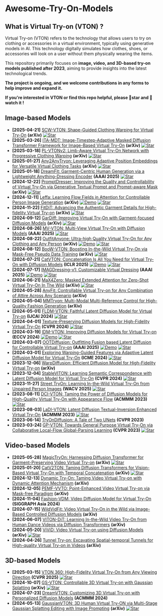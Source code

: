 # Awesome-Try-On-Models

## What is Virtual Try-on (VTON) ?

Virtual Try-on (VTON) refers to the technology that allows users to try on clothing or accessories in a virtual environment, typically using generative models in AI. This technology digitally simulates how clothes, shoes, or accessories will look on a user without them physically wearing the items.

This repository primarily focuses on **image, video, and 3D-based try-on models published after 2023**, aiming to provide insights into the latest technological trends. 

**The project is ongoing, and we welcome contributions in any forms to help improve and expand it.**

**If you're interested in VTON or find this repo helpful, please 🌟star  and  👀 watch it !**

## Image-based Models

- **[2025-04-21]** [SCW-VTON: Shape-Guided Clothing Warping for Virtual Try-On](https://arxiv.org/abs/2504.15232) **(arXiv)** [![Star](https://img.shields.io/github/stars/xyhanHIT/SCW-VTON.svg?style=social&label=Star)](https://github.com/xyhanHIT/SCW-VTON)
- **[2025-03-26]** [ITA-MDT: Image-Timestep-Adaptive Masked Diffusion Transformer Framework for Image-Based Virtual Try-On](http://arxiv.org/abs/2503.20418) **(arXiv)** [![Star](https://img.shields.io/github/stars/jiwoohong93/ita-mdt_code.svg?style=social&label=Star)](https://github.com/jiwoohong93/ita-mdt_code)
- **[2025-03-18]** [PL-VTONv2: Limb-Aware Virtual Try-On Network with Progressive Clothing Warping](https://arxiv.org/abs/2503.14074) **(arXiv)** [![Star](https://img.shields.io/github/stars/aipixel/PL-VTONv2.svg?style=social&label=Star)](https://github.com/aipixel/PL-VTONv2)
- **[2025-01-27]** [Any2AnyTryon: Leveraging Adaptive Position Embeddings for Versatile Virtual Clothing Tasks](http://arxiv.org/abs/2501.15891) **(arXiv)** [![Star](https://img.shields.io/github/stars/logn-2024/Any2anyTryon.svg?style=social&label=Star)](https://github.com/logn-2024/Any2anyTryon)
- **[2025-01-18]** [DreamFit: Garment-Centric Human Generation via a Lightweight Anything-Dressing Encoder](http://arxiv.org/abs/2412.17644) **(AAAI 2025)** [![Star](https://img.shields.io/github/stars/bytedance/DreamFit.svg?style=social&label=Star)](https://github.com/bytedance/DreamFit)
- **[2024-12-22]** [PromptDresser: Improving the Quality and Controllability of Virtual Try-On via Generative Textual Prompt and Prompt-aware Mask](https://arxiv.org/abs/2412.16978) **(arXiv)** [![Star](https://img.shields.io/github/stars/rlawjdghek/PromptDresser.svg?style=social&label=Star)](https://github.com/rlawjdghek/PromptDresser)
- **[2024-12-11]** [Leffa: Learning Flow Fields in Attention for Controllable Person Image Generation](https://arxiv.org/abs/2412.08486) **(arXiv)** [![Demo](https://img.shields.io/badge/Demo-orange)](https://huggingface.co/spaces/franciszzj/Leffa) [![Star](https://img.shields.io/github/stars/franciszzj/Leffa.svg?style=social&label=Star)](https://github.com/franciszzj/Leffa)
- **[2024-11-22]** [FitDiT: Advancing the Authentic Garment Details for High-fidelity Virtual Try-on](http://arxiv.org/abs/2411.10499) **(arXiv)** [![Star](https://img.shields.io/github/stars/BoyuanJiang/FitDiT.svg?style=social&label=Star)](https://github.com/BoyuanJiang/FitDiT)
- **[2024-09-12]** [GarDiff: Improving Virtual Try-On with Garment-focused Diffusion Models](http://arxiv.org/abs/2409.08258) **(arXiv)** [![Star](https://img.shields.io/github/stars/siqi0905/GarDiff.svg?style=social&label=Star)](https://github.com/siqi0905/GarDiff/tree/master)
- **[2024-08-26]** [MV-VTON: Multi-View Virtual Try-On with Diffusion Models](https://arxiv.org/abs/2404.17364) **(AAAI 2025)** [![Star](https://img.shields.io/github/stars/hywang2002/MV-VTON.svg?style=social&label=Star)](https://github.com/hywang2002/MV-VTON)
- **[2024-08-22]** [OutfitAnyone: Ultra-high Quality Virtual Try-On for Any Clothing and Any Person](http://arxiv.org/abs/2407.16224) **(arXiv)** [![Demo](https://img.shields.io/badge/Demo-orange)](https://modelscope.cn/studios/DAMOXR/OutfitAnyone) [![Star](https://img.shields.io/github/stars/HumanAIGC/OutfitAnyone.svg?style=social&label=Star)](https://github.com/HumanAIGC/OutfitAnyone)
- **[2024-08-12]** [BooW-VTON: Boosting In-the-Wild Virtual Try-On via Mask-Free Pseudo Data Training](http://arxiv.org/abs/2408.06047) **(arXiv)** [![Star](https://img.shields.io/github/stars/little-misfit/BooW-VTON.svg?style=social&label=Star)](https://github.com/little-misfit/BooW-VTON)
- **[2024-07-21]** [CatVTON: Concatenation Is All You Need for Virtual Try-On with Diffusion Models](http://arxiv.org/abs/2407.15886) **(ICLR 2025)** [![Demo](https://img.shields.io/badge/Demo-orange)](https://huggingface.co/spaces/zhengchong/CatVTON) [![Star](https://img.shields.io/github/stars/Zheng-Chong/CatVTON.svg?style=social&label=Star)](https://github.com/Zheng-Chong/CatVTON)
- **[2024-07-17]** [IMAGDressing-v1: Customizable Virtual Dressing](http://arxiv.org/abs/2407.12705) **(AAAI 2025)** [![Demo](https://img.shields.io/badge/Demo-orange)](https://sf.dictdoc.site) [![Star](https://img.shields.io/github/stars/muzishen/IMAGDressing.svg?style=social&label=Star)](https://github.com/muzishen/IMAGDressing)
- **[2024-06-21]** [MaX4Zero: Masked Extended Attention for Zero-Shot Virtual Try-On In The Wild](http://arxiv.org/abs/2406.15331) **(arXiv)** [![Star](https://img.shields.io/github/stars/NadavOrzech/MaX4Zero.svg?style=social&label=Star)](https://github.com/NadavOrzech/MaX4Zero)
- **[2024-05-28]** [AnyFit: Controllable Virtual Try-on for Any Combination of Attire Across Any Scenario](http://arxiv.org/abs/2405.18172) **(arXiv)**
- **[2024-05-04]** [MMTryon: Multi-Modal Multi-Reference Control for High-Quality Fashion Generation](http://arxiv.org/abs/2405.00448) **(arXiv)**
- **[2024-05-01]** [FLDM-VTON: Faithful Latent Diffusion Model for Virtual Try-on](http://arxiv.org/abs/2404.14162) **(IJCAI 2024)** [![Star](https://img.shields.io/github/stars/xiangji-ai/fldm-vton.svg?style=social&label=Star)](https://github.com/xiangji-ai/fldm-vton)
- **[2024-04-01]** [Texture-Preserving Diffusion Models for High-Fidelity Virtual Try-On](http://arxiv.org/abs/2404.01089) **(CVPR 2024)** [![Star](https://img.shields.io/github/stars/Gal4way/TPD.svg?style=social&label=Star)](https://github.com/Gal4way/TPD)
- **[2024-03-19]** [IDM-VTON: Improving Diffusion Models for Virtual Try-on](http://arxiv.org/abs/2403.05139) **(ECCV 2024)** [![Demo](https://img.shields.io/badge/Demo-orange)](https://huggingface.co/spaces/yisol/IDM-VTON) [![Star](https://img.shields.io/github/stars/yisol/IDM-VTON.svg?style=social&label=Star)](https://github.com/yisol/IDM-VTON)
- **[2024-03-07]** [OOTDiffusion: Outfitting Fusion based Latent Diffusion for Controllable Virtual Try-on](http://arxiv.org/abs/2403.01779) **(AAAI 2025)** [![Demo](https://img.shields.io/badge/Demo-orange)](https://huggingface.co/spaces/levihsu/OOTDiffusion) [![Star](https://img.shields.io/github/stars/levihsu/OOTDiffusion.svg?style=social&label=Star)](https://github.com/levihsu/OOTDiffusion)
- **[2024-03-01]** [Exploring Warping-Guided Features via Adaptive Latent Diffusion Model for Virtual Try-On](https://www.computer.org/csdl/proceedings-article/icme/2024/10687416/20F0tEWMbmw) **(ICME 2024)** [![Star](https://img.shields.io/github/stars/gaogao2002/ALDM.svg?style=social&label=Star)](https://github.com/gaogao2002/ALDM)
- **[2023-12-06]** [WarpDiffusion: Efficient Diffusion Model for High-Fidelity Virtual Try-on](http://arxiv.org/abs/2312.03667) **(arXiv)**
- **[2023-12-04]** [StableVITON: Learning Semantic Correspondence with Latent Diffusion Model for Virtual Try-On](https://arxiv.org/abs/2312.01725) **(CVPR 2024)** [![Star](https://img.shields.io/github/stars/rlawjdghek/StableVITON.svg?style=social&label=Star)](https://github.com/rlawjdghek/StableVITON)
- **[2023-11-27]** [Street TryOn: Learning In-the-Wild Virtual Try-On from Unpaired Person Images](http://arxiv.org/abs/2311.16094) **(WACV 2025)** [![Star](https://img.shields.io/github/stars/cuiaiyu/street-tryon-benchmark.svg?style=social&label=Star)](https://github.com/cuiaiyu/street-tryon-benchmark)
- **[2023-08-11]** [DCI-VTON: Taming the Power of Diffusion Models for High-Quality Virtual Try-On with Appearance Flow](http://arxiv.org/abs/2308.06101) **(ACMMM 2023)** [![Star](https://img.shields.io/github/stars/bcmi/DCI-VTON-Virtual-Try-On.svg?style=social&label=Star)](https://github.com/bcmi/DCI-VTON-Virtual-Try-On)
- **[2023-08-03]** [LaDI-VTON: Latent Diffusion Textual-Inversion Enhanced Virtual Try-On](http://arxiv.org/abs/2305.13501) **(ACMMM 2023)** [![Star](https://img.shields.io/github/stars/miccunifi/ladi-vton.svg?style=social&label=Star)](https://github.com/miccunifi/ladi-vton)
- **[2023-06-14]** [TryOnDiffusion: A Tale of Two UNets](https://arxiv.org/abs/2306.08276) **(CVPR 2023)** 
- **[2023-03-24]** [GP-VTON: Towards General Purpose Virtual Try-On via Collaborative Local-Flow Global-Parsing Learning](https://arxiv.org/abs/2303.13756) **(CVPR 2023)** [![Star](https://img.shields.io/github/stars/xiezhy6/GP-VTON.svg?style=social&label=Star)](https://github.com/xiezhy6/GP-VTON)

## Video-based Models
- **[2025-05-28]** [MagicTryOn: Harnessing Diffusion Transformer for Garment-Preserving Video Virtual Try-on](http://arxiv.org/abs/2505.21325) **(arXiv)** [![Star](https://img.shields.io/github/stars/vivoCameraResearch/Magic-TryOn.svg?style=social&label=Star)](https://github.com/vivoCameraResearch/Magic-TryOn/)
- **[2025-01-20]** [CatV2TON: Taming Diffusion Transformers for Vision-Based Virtual Try-On with Temporal Concatenation](http://arxiv.org/abs/2501.11325) **(arXiv)** [![Star](https://img.shields.io/github/stars/Zheng-Chong/CatV2TON.svg?style=social&label=Star)](https://github.com/Zheng-Chong/CatV2TON)
- **[2024-12-13]** [Dynamic Try-On: Taming Video Virtual Try-on with Dynamic Attention Mechanism](http://arxiv.org/abs/2412.09822) **(arXiv)**
- **[2024-12-05]** [PEMF-VVTO: Point-Enhanced Video Virtual Try-on via Mask-free Paradigm](http://arxiv.org/abs/2412.03021) **(arXiv)**
- **[2024-11-04]** [Fashion-VDM: Video Diffusion Model for Virtual Try-On](http://arxiv.org/abs/2411.00225) **(SIGGRAPH Asia 2024)**
- **[2024-07-15]** [WildVidFit: Video Virtual Try-On in the Wild via Image-Based Controlled Diffusion Models](https://arxiv.org/pdf/2407.10625) **(arXiv)**
- **[2024-06-07]** [VITON-DiT: Learning In-the-Wild Video Try-On from Human Dance Videos via Diffusion Transformers](https://arxiv.org/pdf/2405.18326) **(arXiv)**
- **[2024-05-20]** [ViViD: Video Virtual Try-on using Diffusion Models](http://arxiv.org/abs/2405.11794) **(arXiv)** [![Star](https://img.shields.io/github/stars/alibaba-yuanjing-aigclab/ViViD.svg?style=social&label=Star)](https://github.com/alibaba-yuanjing-aigclab/ViViD)
- **[2024-04-26]** [Tunnel Try-on: Excavating Spatial-temporal Tunnels for High-quality Virtual Try-on in Videos](http://arxiv.org/abs/2404.17571) **(arXiv)**

## 3D-based Models
- **[2025-03-15]** [VTON 360: High-Fidelity Virtual Try-On from Any Viewing Direction](https://arxiv.org/pdf/2503.12165) **(CVPR 2025)**  [![Star](https://img.shields.io/github/stars/scnuhealthy/VTON360.svg?style=social&label=Star)](https://github.com/scnuhealthy/VTON360)
- **[2024-10-07]** [GS-VTON: Controllable 3D Virtual Try-on with Gaussian Splatting](http://arxiv.org/abs/2410.05259) **(arXiv)** [![Star](https://img.shields.io/github/stars/yukangcao/GS-VTON.svg?style=social&label=Star)](https://github.com/yukangcao/GS-VTON)
- **[2024-07-23]** [DreamVTON: Customizing 3D Virtual Try-on with Personalized Diffusion Models](http://arxiv.org/abs/2407.16511) **(ACMMM 2024)**
- **[2024-05-13]** [GaussianVTON: 3D Human Virtual Try-ON via Multi-Stage Gaussian Splatting Editing with Image Prompting](https://arxiv.org/abs/2405.07472) **(arXiv)**  [![Star](https://img.shields.io/github/stars/HaroldChen19/GaussianVTON.svg?style=social&label=Star)](https://github.com/HaroldChen19/GaussianVTON)

